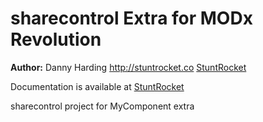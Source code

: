 sharecontrol Extra for MODx Revolution
=======================================


**Author:** Danny Harding <http://stuntrocket.co> [StuntRocket](http://stuntrocket.co)

Documentation is available at [StuntRocket](http://stuntrocket.co/modx/sharecontrol.html)

sharecontrol project for MyComponent extra
